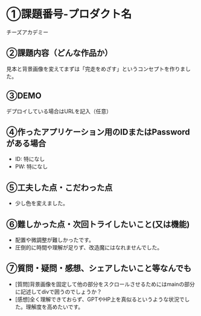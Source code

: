 # ①課題番号-プロダクト名

チーズアカデミー

## ②課題内容（どんな作品か）

見本と背景画像を変えてまずは「完走をめざす」というコンセプトを作りました。

## ③DEMO

デプロイしている場合はURLを記入（任意）

## ④作ったアプリケーション用のIDまたはPasswordがある場合

- ID: 特になし
- PW: 特になし
## ⑤工夫した点・こだわった点

- 少し色を変えました。

## ⑥難しかった点・次回トライしたいこと(又は機能)

- 配置や微調整が難しかったです。
- 圧倒的に時間や理解が足りず、改造魔にはなれませんでした。
## ⑦質問・疑問・感想、シェアしたいこと等なんでも

- [質問]背景画像を固定して他の部分をスクロールさせるためにはmainの部分に記述してdivで囲うのでしょうか？
- [感想]全く理解できておらず、GPTやHP上を真似るというような状況でした。理解度を高めたいです。
